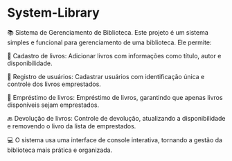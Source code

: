 # System-Library
📚 Sistema de Gerenciamento de Biblioteca.
Este projeto é um sistema simples e funcional para gerenciamento de uma biblioteca. Ele permite:

📖 Cadastro de livros: Adicionar livros com informações como título, autor e disponibilidade.

👤 Registro de usuários: Cadastrar usuários com identificação única e controle dos livros emprestados.

🔄 Empréstimo de livros: Empréstimo de livros, garantindo que apenas livros disponíveis sejam emprestados.

🔙 Devolução de livros: Controle de devolução, atualizando a disponibilidade e removendo o livro da lista de emprestados.

💻 O sistema usa uma interface de console interativa, tornando a gestão da biblioteca mais prática e organizada.
